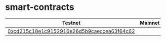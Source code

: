 # smart-contracts

| Testnet                                                                                                                             | Mainnet | Name   |
|-------------------------------------------------------------------------------------------------------------------------------------|---------|--------|
| [0xcd215c18e1c9152916e26d5b9caeccea63f64c62](https://scan.testnet.tomochain.com/address/0xcd215c18e1c9152916e26d5b9caeccea63f64c62) |         | Notary |
